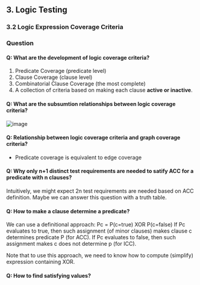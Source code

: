 ## 3. Logic Testing 
### 3.2 Logic Expression Coverage Criteria 

### Question
#### Q: What are the development of logic coverage criteria?
1. Predicate Coverage (predicate level)
2. Clause Coverage (clause level)
3. Combinatorial Clause Coverage (the most complete)
4. A collection of criteria based on making each clause **active or inactive**.

#### Q: What are the subsumtion relationships between logic coverage criteria?
![image](https://f.cloud.github.com/assets/1118615/1844542/a3a93a74-7536-11e3-8557-a2d553394f11.png)

#### Q: Relationship between logic coverage criteria and graph coverage criteria?
- Predicate coverage is equivalent to edge coverage

#### Q: Why only n+1 distinct test requirements are needed to satify ACC for a predicate with n clauses?
Intuitively, we might expect 2n test requirements are needed based on ACC definition.
Maybe we can answer this question with a truth table.

#### Q: How to make a clause determine a predicate?
We can use a definitional approach: Pc = P(c=true) XOR P(c=false)
If Pc evaluates to true, then such assignment (of minor clauses) makes clause c determines predicate P (for ACC).
If Pc evaluates to false, then such assignment makes c does not determine p (for ICC).

Note that to use this approach, we need to know how to compute (simplify) expression containing XOR.

#### Q: How to find satisfying values?
